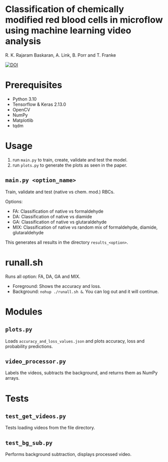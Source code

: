 # Classification of chemically modified red blood cells in microflow using machine learning video analysis

R. K. Rajaram Baskaran, A. Link, B. Porr and T. Franke

[![DOI](https://zenodo.org/badge/570490201.svg)](https://zenodo.org/badge/latestdoi/570490201)

# Prerequisites

 - Python 3.10
 - Tensorflow & Keras 2.13.0
 - OpenCV
 - NumPy
 - Matplotlib
 - tqdm

# Usage

 1. run `main.py` to train, create, validate and test the model.
 2. run `plots.py` to generate the plots as seen in the paper.

## `main.py <option_name>`
Train, validate and test (native vs chem. mod.) RBCs.

Options:
 - FA: Classification of native vs formaldehyde
 - DA: Classification of native vs diamide
 - GA: Classification of native vs glutaraldehyde
 - MIX: Classification of native vs random mix of formaldehyde, diamide, glutaraldehyde

This generates all results in the directory `results_<option>`.

# runall.sh

Runs all option: FA, DA, GA and MIX. 
 - Foreground: Shows the accuracy and loss.
 - Background: `nohup ./runall.sh &`. You can log out and it will continue.


# Modules

## `plots.py`
Loads `accuracy_and_loss_values.json` and
plots accuracy, loss and probability predictions.

## `video_processor.py`
Labels the videos, subtracts the background, and 
returns them as NumPy arrays.


# Tests

## `test_get_videos.py`
Tests loading videos from the file directory.

## `test_bg_sub.py`
Performs background subtraction, displays processed video.
